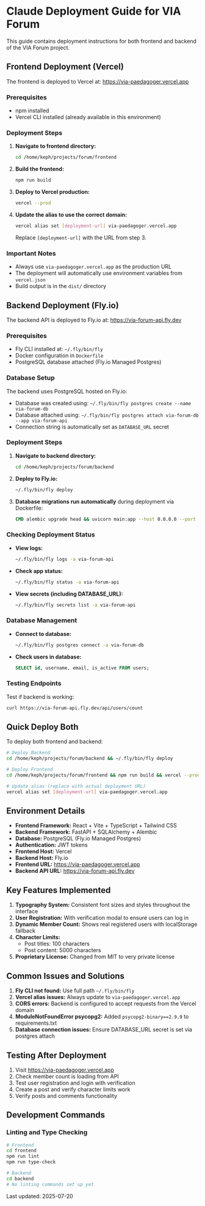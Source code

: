 # Claude Deployment Guide for VIA Forum

This guide contains deployment instructions for both frontend and backend of the VIA Forum project.

## Frontend Deployment (Vercel)

The frontend is deployed to Vercel at: https://via-paedagoger.vercel.app

### Prerequisites
- npm installed
- Vercel CLI installed (already available in this environment)

### Deployment Steps

1. **Navigate to frontend directory:**
   ```bash
   cd /home/keph/projects/forum/frontend
   ```

2. **Build the frontend:**
   ```bash
   npm run build
   ```

3. **Deploy to Vercel production:**
   ```bash
   vercel --prod
   ```

4. **Update the alias to use the correct domain:**
   ```bash
   vercel alias set [deployment-url] via-paedagoger.vercel.app
   ```
   Replace `[deployment-url]` with the URL from step 3.

### Important Notes
- Always use `via-paedagoger.vercel.app` as the production URL
- The deployment will automatically use environment variables from `vercel.json`
- Build output is in the `dist/` directory

## Backend Deployment (Fly.io)

The backend API is deployed to Fly.io at: https://via-forum-api.fly.dev

### Prerequisites
- Fly CLI installed at: `~/.fly/bin/fly`
- Docker configuration in `Dockerfile`
- PostgreSQL database attached (Fly.io Managed Postgres)

### Database Setup

The backend uses PostgreSQL hosted on Fly.io:
- Database was created using: `~/.fly/bin/fly postgres create --name via-forum-db`
- Database attached using: `~/.fly/bin/fly postgres attach via-forum-db --app via-forum-api`
- Connection string is automatically set as `DATABASE_URL` secret

### Deployment Steps

1. **Navigate to backend directory:**
   ```bash
   cd /home/keph/projects/forum/backend
   ```

2. **Deploy to Fly.io:**
   ```bash
   ~/.fly/bin/fly deploy
   ```

3. **Database migrations run automatically** during deployment via Dockerfile:
   ```dockerfile
   CMD alembic upgrade head && uvicorn main:app --host 0.0.0.0 --port ${PORT:-8080}
   ```

### Checking Deployment Status

- **View logs:**
  ```bash
  ~/.fly/bin/fly logs -a via-forum-api
  ```

- **Check app status:**
  ```bash
  ~/.fly/bin/fly status -a via-forum-api
  ```

- **View secrets (including DATABASE_URL):**
  ```bash
  ~/.fly/bin/fly secrets list -a via-forum-api
  ```

### Database Management

- **Connect to database:**
  ```bash
  ~/.fly/bin/fly postgres connect -a via-forum-db
  ```

- **Check users in database:**
  ```sql
  SELECT id, username, email, is_active FROM users;
  ```

### Testing Endpoints

Test if backend is working:
```bash
curl https://via-forum-api.fly.dev/api/users/count
```

## Quick Deploy Both

To deploy both frontend and backend:

```bash
# Deploy Backend
cd /home/keph/projects/forum/backend && ~/.fly/bin/fly deploy

# Deploy Frontend
cd /home/keph/projects/forum/frontend && npm run build && vercel --prod

# Update alias (replace with actual deployment URL)
vercel alias set [deployment-url] via-paedagoger.vercel.app
```

## Environment Details

- **Frontend Framework:** React + Vite + TypeScript + Tailwind CSS
- **Backend Framework:** FastAPI + SQLAlchemy + Alembic
- **Database:** PostgreSQL (Fly.io Managed Postgres)
- **Authentication:** JWT tokens
- **Frontend Host:** Vercel
- **Backend Host:** Fly.io
- **Frontend URL:** https://via-paedagoger.vercel.app
- **Backend API URL:** https://via-forum-api.fly.dev

## Key Features Implemented

1. **Typography System:** Consistent font sizes and styles throughout the interface
2. **User Registration:** With verification modal to ensure users can log in
3. **Dynamic Member Count:** Shows real registered users with localStorage fallback
4. **Character Limits:** 
   - Post titles: 100 characters
   - Post content: 5000 characters
5. **Proprietary License:** Changed from MIT to very private license

## Common Issues and Solutions

1. **Fly CLI not found:** Use full path `~/.fly/bin/fly`
2. **Vercel alias issues:** Always update to `via-paedagoger.vercel.app`
3. **CORS errors:** Backend is configured to accept requests from the Vercel domain
4. **ModuleNotFoundError psycopg2:** Added `psycopg2-binary==2.9.9` to requirements.txt
5. **Database connection issues:** Ensure DATABASE_URL secret is set via postgres attach

## Testing After Deployment

1. Visit https://via-paedagoger.vercel.app
2. Check member count is loading from API
3. Test user registration and login with verification
4. Create a post and verify character limits work
5. Verify posts and comments functionality

## Development Commands

### Linting and Type Checking
```bash
# Frontend
cd frontend
npm run lint
npm run type-check

# Backend
cd backend
# No linting commands set up yet
```

Last updated: 2025-07-20